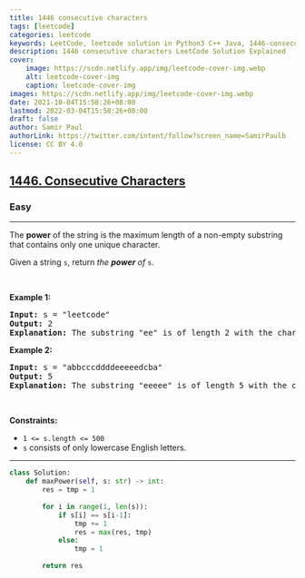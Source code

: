 ```yaml
---
title: 1446 consecutive characters
tags: [leetcode]
categories: leetcode
keywords: LeetCode, leetcode solution in Python3 C++ Java, 1446-consecutive-characters solution
description: 1446 consecutive characters LeetCode Solution Explained
cover:
    image: https://scdn.netlify.app/img/leetcode-cover-img.webp
    alt: leetcode-cover-img
    caption: leetcode-cover-img
images: https://scdn.netlify.app/img/leetcode-cover-img.webp
date: 2021-10-04T15:58:26+08:00
lastmod: 2022-03-04T15:58:26+08:00
draft: false
author: Samir Paul
authorLink: https://twitter.com/intent/follow?screen_name=SamirPaulb
license: CC BY 4.0
---
```



<h2><a href="https://leetcode.com/problems/consecutive-characters/">1446. Consecutive Characters</a></h2><h3>Easy</h3><hr><div><p>The <strong>power</strong> of the string is the maximum length of a non-empty substring that contains only one unique character.</p>

<p>Given a string <code>s</code>, return <em>the <strong>power</strong> of</em> <code>s</code>.</p>

<p>&nbsp;</p>
<p><strong>Example 1:</strong></p>

<pre><strong>Input:</strong> s = "leetcode"
<strong>Output:</strong> 2
<strong>Explanation:</strong> The substring "ee" is of length 2 with the character 'e' only.
</pre>

<p><strong>Example 2:</strong></p>

<pre><strong>Input:</strong> s = "abbcccddddeeeeedcba"
<strong>Output:</strong> 5
<strong>Explanation:</strong> The substring "eeeee" is of length 5 with the character 'e' only.
</pre>

<p>&nbsp;</p>
<p><strong>Constraints:</strong></p>

<ul>
	<li><code>1 &lt;= s.length &lt;= 500</code></li>
	<li><code>s</code> consists of only lowercase English letters.</li>
</ul>
</div>

---




```python
class Solution:
    def maxPower(self, s: str) -> int:
        res = tmp = 1
        
        for i in range(1, len(s)):
            if s[i] == s[i-1]:
                tmp += 1
                res = max(res, tmp)
            else:
                tmp = 1
        
        return res
```
